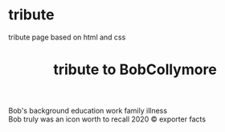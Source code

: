 # tribute
tribute page based on html and css 
<!DOCTYPE html>
<html>
 <head>
  <title>tribute page</title>
   </head>
  <body>
  <header> <h1>tribute to BobCollymore</h1>
   </header>
  <main> <article>Bob's background 
              education
              work
             family
             illness
    </article>
   </main>
  <footer>Bob truly was an icon worth to recall 
  2020 © exporter facts</footer>
  </body>

</html>

